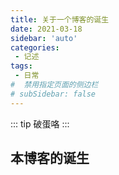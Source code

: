 ```yaml
---
title: 关于一个博客的诞生
date: 2021-03-18
sidebar: 'auto'
categories:
 - 记述
tags:
 - 日常
#  禁用指定页面的侧边栏
# subSidebar: false 
---
```


::: tip
破蛋咯
:::
<!-- more -->

## 本博客的诞生